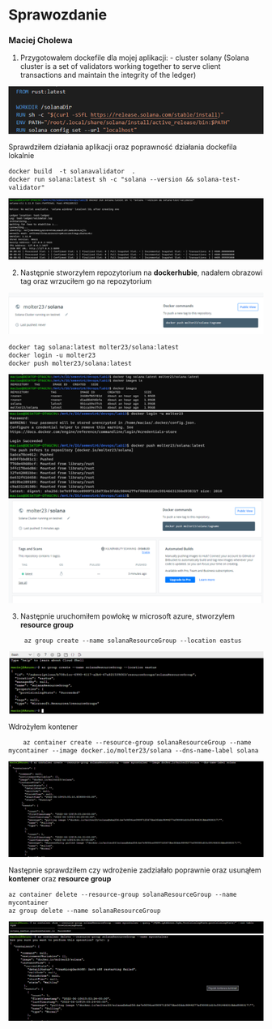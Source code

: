 # Sprawozdanie

### Maciej Cholewa


1. Przygotowałem dockefile dla mojej aplikacji: - cluster solany (Solana cluster is a set of validators working together to serve client transactions and maintain the integrity of the ledger) 

![](1.png)

Sprawdziłem działania aplikacji oraz poprawność działania dockefila lokalnie

    docker build  -t solanavalidator  .
    docker run solana:latest sh -c "solana --version && solana-test-validator"


![](2.png)


2. Następnie stworzyłem repozytorium na **dockerhubie**, nadałem obrazowi tag oraz wrzuciłem go na repozytorium

![](3.png)

    docker tag solana:latest molter23/solana:latest
    docker login -u molter23
    docker push molter23/solana:latest

![](4.png)
![](5.png)
![](6.png)


3. Następnie uruchomiłem powłokę w microsoft azure, stworzyłem **resource group**


        az group create --name solanaResourceGroup --location eastus

![](7.png)

Wdrożyłem kontener

        az container create --resource-group solanaResourceGroup --name mycontainer --image docker.io/molter23/solana --dns-name-label solana

![](8.png)

Następnie sprawdziłem czy wdrożenie zadziałało poprawnie oraz usunąłem **kontener** oraz **resource group**

    az container delete --resource-group solanaResourceGroup --name mycontainer
    az group delete --name solanaResourceGroup

![](9.png)
![](10.png)

